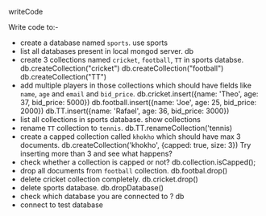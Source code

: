 writeCode

Write code to:-

- create a database named `sports`.
use sports
- list all databases present in local mongod server.
db
- create 3 collections named `cricket`, `football`, `TT` in sports databse.
db.createCollection("cricket")
db.createCollection("football")
db.createCollection("TT")
- add multiple players in those collections which should have fields like `name`, `age` and `email` and `bid_price`.
db.cricket.insert({name: 'Theo', age: 37, bid_price: 5000})
db.football.insert({name: 'Joe', age: 25, bid_price: 2000})
db.TT.insert({name: 'Rafael', age: 36, bid_price: 3000})
- list all collections in sports database.
show collections
- rename `TT` collection to `tennis`.
db.TT.renameCollection('tennis)
- create a capped collection called `khokho` which should have max 3 documents.
db.createCollection('khokho', {capped: true, size: 3})
  Try inserting more than 3 and see what happens?
- check whether a collection is capped or not?
db.collection.isCapped();
- drop all documents from `football` collection.
db.footbal.drop()
- delete cricket collection completely.
db.cricket.drop()
- delete sports database.
db.dropDatabase()
- check which database you are connected to ?
db
- connect to test database

